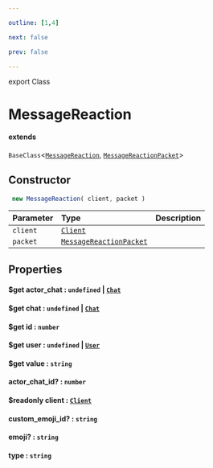 ```yaml
---

outline: [1,4]

next: false

prev: false

---
```


export Class
# MessageReaction
#### extends
 `BaseClass`<[`MessageReaction`](./MessageReaction.md), [`MessageReactionPacket`](../interfaces/MessageReactionPacket.md)>

## Constructor
```ts
 new MessageReaction( client, packet )
 ```
| Parameter | Type | Description |
| :--- | :--- | :--- |
| `client` | [`Client`](./Client.md) | |
| `packet` | [`MessageReactionPacket`](../interfaces/MessageReactionPacket.md) | |

## Properties

#### $get actor_chat : `undefined` \| [`Chat`](../type-aliases/Chat.md)

#### $get chat : `undefined` \| [`Chat`](../type-aliases/Chat.md)

#### $get id : `number`

#### $get user : `undefined` \| [`User`](./User.md)

#### $get value : `string`

#### actor_chat_id? : `number`

#### $readonly client : [`Client`](./Client.md)

#### custom_emoji_id? : `string`

#### emoji? : `string`

#### type : `string`
